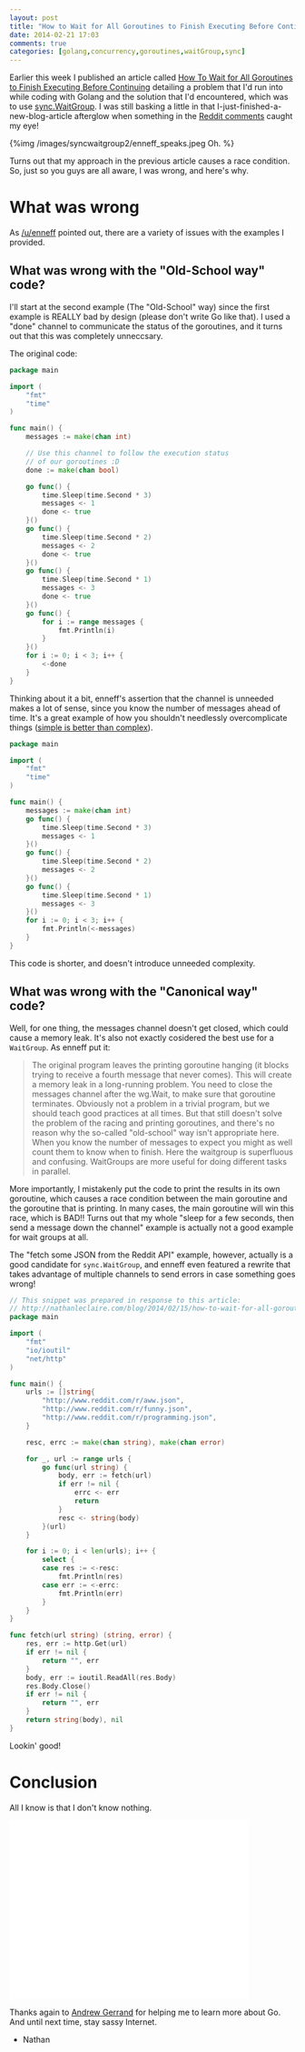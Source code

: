 ```yaml
---
layout: post
title: "How to Wait for All Goroutines to Finish Executing Before Continuing, Part Two:  Fixing My Oops"
date: 2014-02-21 17:03
comments: true
categories: [golang,concurrency,goroutines,waitGroup,sync]
---
```


Earlier this week I published an article called [How To Wait for All Goroutines to Finish Executing Before Continuing](http://nathanleclaire.com/blog/2014/02/15/how-to-wait-for-all-goroutines-to-finish-executing-before-continuing/) detailing a problem that I'd run into while coding with Golang and the solution that I'd encountered, which was to use [sync.WaitGroup](http://golang.org/pkg/sync/#WaitGroup).  I was still basking a little in that I-just-finished-a-new-blog-article afterglow when something in the [Reddit comments](http://www.reddit.com/r/golang/comments/1y3spq/how_to_wait_for_all_goroutines_to_finish/) caught my eye!

{%img /images/syncwaitgroup2/enneff_speaks.jpeg Oh. %}

Turns out that my approach in the previous article causes a race condition.  So, just so you guys are all aware, I was wrong, and here's why.

# What was wrong

As [/u/enneff](http://reddit.com/u/enneff) pointed out, there are a variety of issues with the examples I provided.

## What was wrong with the "Old-School way" code?

I'll start at the second example (The "Old-School" way) since the first example is REALLY bad by design (please don't write Go like that).  I used a "done" channel to communicate the status of the goroutines, and it turns out that this was completely unneccsary.

The original code:

```go
package main

import (
    "fmt"
    "time"
)

func main() {
    messages := make(chan int)

    // Use this channel to follow the execution status
    // of our goroutines :D
    done := make(chan bool)

    go func() {
        time.Sleep(time.Second * 3)
        messages <- 1
        done <- true
    }()
    go func() {
        time.Sleep(time.Second * 2)
        messages <- 2
        done <- true
    }() 
    go func() {
        time.Sleep(time.Second * 1)
        messages <- 3
        done <- true
    }()
    go func() {
        for i := range messages {
            fmt.Println(i)
        }
    }()
    for i := 0; i < 3; i++ {
        <-done
    }
}
```

Thinking about it a bit, enneff's assertion that the channel is unneeded makes a lot of sense, since you know the number of messages ahead of time.  It's a great example of how you shouldn't needlessly overcomplicate things ([simple is better than complex](http://legacy.python.org/dev/peps/pep-0020/)).

```go
package main

import (
	"fmt"
	"time"
)

func main() {
	messages := make(chan int)
	go func() {
		time.Sleep(time.Second * 3)
		messages <- 1
	}()
	go func() {
		time.Sleep(time.Second * 2)
		messages <- 2
	}()
	go func() {
		time.Sleep(time.Second * 1)
		messages <- 3
	}()
	for i := 0; i < 3; i++ {
		fmt.Println(<-messages)
	}
}
```

This code is shorter, and doesn't introduce unneeded complexity.

## What was wrong with the "Canonical way" code?

Well, for one thing, the messages channel doesn't get closed, which could cause a memory leak.  It's also not exactly cosidered the best use for a `WaitGroup`.  As enneff put it:

> The original program leaves the printing goroutine hanging (it blocks trying to receive a fourth message that never comes). This will create a memory leak in a long-running problem. You need to close the messages channel after the wg.Wait, to make sure that goroutine terminates. Obviously not a problem in a trivial program, but we should teach good practices at all times. But that still doesn't solve the problem of the racing and printing goroutines, and there's no reason why the so-called "old-school" way isn't appropriate here. When you know the number of messages to expect you might as well count them to know when to finish. Here the waitgroup is superfluous and confusing. WaitGroups are more useful for doing different tasks in parallel.

More importantly, I mistakenly put the code to print the results in its own goroutine, which causes a race condition between the main goroutine and the goroutine that is printing.  In many cases, the main goroutine will win this race, which is BAD!!  Turns out that my whole "sleep for a few seconds, then send a message down the channel" example is actually not a good example for wait groups at all.

The "fetch some JSON from the Reddit API" example, however, actually is a good candidate for `sync.WaitGroup`, and enneff even featured a rewrite that takes advantage of multiple channels to send errors in case something goes wrong!

```go
// This snippet was prepared in response to this article:
// http://nathanleclaire.com/blog/2014/02/15/how-to-wait-for-all-goroutines-to-finish-executing-before-continuing/
package main

import (
	"fmt"
	"io/ioutil"
	"net/http"
)

func main() {
	urls := []string{
		"http://www.reddit.com/r/aww.json",
		"http://www.reddit.com/r/funny.json",
		"http://www.reddit.com/r/programming.json",
	}

	resc, errc := make(chan string), make(chan error)

	for _, url := range urls {
		go func(url string) {
			body, err := fetch(url)
			if err != nil {
				errc <- err
				return
			}
			resc <- string(body)
		}(url)
	}

	for i := 0; i < len(urls); i++ {
		select {
		case res := <-resc:
			fmt.Println(res)
		case err := <-errc:
			fmt.Println(err)
		}
	}
}

func fetch(url string) (string, error) {
	res, err := http.Get(url)
	if err != nil {
		return "", err
	}
	body, err := ioutil.ReadAll(res.Body)
	res.Body.Close()
	if err != nil {
		return "", err
	}
	return string(body), nil
}
```

Lookin' good!

# Conclusion

All I know is that I don't know nothing.

<iframe width="420" height="315" src="//www.youtube.com/embed/5HtUnubXAO4" frameborder="0" allowfullscreen></iframe>

Thanks again to [Andrew Gerrand](https://twitter.com/enneff) for helping me to learn more about Go.  And until next time, stay sassy Internet.

- Nathan
